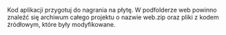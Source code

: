 Kod aplikacji przygotuj do nagrania na płytę. W podfolderze web powinno znaleźć się archiwum całego 
projektu o nazwie web.zip oraz pliki z kodem źródłowym, które były modyfikowane.


